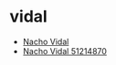 # vidal

 * [Nacho Vidal](../../index/n/nacho-vidal-51214870.json)
 * [Nacho Vidal 51214870](../../index/n/nacho-vidal-51214870.json)
